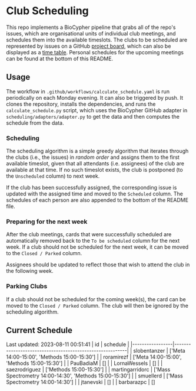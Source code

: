 # Club Scheduling

This repo implements a BioCypher pipeline that grabs all of the repo's issues,
which are organisational units of individual club meetings, and schedules them
into the available timeslots. The clubs to be scheduled are represented by
issues on a GitHub [project
board](https://github.com/orgs/saezlab/projects/18/views/1), which can also be
displayed as a [time
table](https://github.com/orgs/saezlab/projects/18/views/2). Personal schedules
for the upcoming meetings can be found at the bottom of this README.

## Usage

The workflow in `.github/workflows/calculate_schedule.yaml` is run periodically
on each Monday evening. It can also be triggered by push. It clones the
repository, installs the dependencies, and runs the `calculate_schedule.py`
script, which uses the BioCypher GitHub adapter in
`scheduling/adapters/adapter.py` to get the data and then computes the schedule
from the data.

### Scheduling

The scheduling algorithm is a simple greedy algorithm that iterates through the
clubs (i.e., the issues) in *random order* and assigns them to the first
available timeslot, given that all attendants (i.e. assignees) of the club are
available at that time. If no such timeslot exists, the club is postponed (to
the `Unscheduled` column) to next week. 

If the club has been successfully assigned, the corresponding issue is updated
with the assigned time and moved to the `Scheduled` column. The schedules of
each person are also appended to the bottom of the README file.

### Preparing for the next week

After the club meetings, cards that were successfully scheduled are
automatically removed back to the `To be scheduled` column for the next week.
If a club should not be scheduled for the next week, it can be moved to the
`Closed / Parked` column.

Assignees should be updated to reflect those that wish to attend the club in the
following week.

### Parking Clubs

If a club should not be scheduled for the coming week(s), the card can be moved
to the `Closed / Parked` column. The club will then be ignored by the scheduling
algorithm.

## Current Schedule
Last updated: 2023-08-11 00:51:41
| id              | schedule                                                 |
|-----------------|----------------------------------------------------------|
| slobentanzer    | ['Meta 14:00-15:00', 'Methods 15:00-15:30']              |
| roramirezf      | ['Meta 14:00-15:00', 'Methods 15:00-15:30']              |
| PauBadiaM       | []                                                       |
| LornaWessels    | []                                                       |
| saezrodriguez   | ['Methods 15:00-15:30']                                  |
| martingarridorc | ['Mass Spectrometry 14:00-14:30', 'Methods 15:00-15:30'] |
| smuellerd       | ['Mass Spectrometry 14:00-14:30']                        |
| jtanevski       | []                                                       |
| barbarazpc      | []                                                       